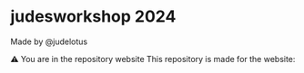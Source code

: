 # judesworkshop 2024
Made by @judelotus

⚠️ You are in the repository website
This repository is made for the website: 
